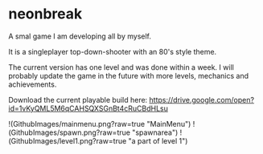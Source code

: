 # neonbreak
A smal game I am developing all by myself.

It is a singleplayer top-down-shooter with an 80's style theme.

The current version has one level and was done within a week.
I will probably update the game in the future with more levels, mechanics and achievements.

Download the current playable build here: https://drive.google.com/open?id=1vKyQML5M6qCAHSQXSGnBt4cRuCBdHLsu

!(GithubImages/mainmenu.png?raw=true "MainMenu")
!(GithubImages/spawn.png?raw=true "spawnarea")
!(GithubImages/level1.png?raw=true "a part of level 1")
